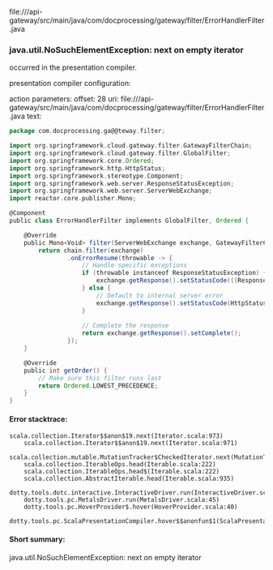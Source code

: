 file://<WORKSPACE>/api-gateway/src/main/java/com/docprocessing/gateway/filter/ErrorHandlerFilter.java
### java.util.NoSuchElementException: next on empty iterator

occurred in the presentation compiler.

presentation compiler configuration:


action parameters:
offset: 28
uri: file://<WORKSPACE>/api-gateway/src/main/java/com/docprocessing/gateway/filter/ErrorHandlerFilter.java
text:
```scala
package com.docprocessing.ga@@teway.filter;

import org.springframework.cloud.gateway.filter.GatewayFilterChain;
import org.springframework.cloud.gateway.filter.GlobalFilter;
import org.springframework.core.Ordered;
import org.springframework.http.HttpStatus;
import org.springframework.stereotype.Component;
import org.springframework.web.server.ResponseStatusException;
import org.springframework.web.server.ServerWebExchange;
import reactor.core.publisher.Mono;

@Component
public class ErrorHandlerFilter implements GlobalFilter, Ordered {

    @Override
    public Mono<Void> filter(ServerWebExchange exchange, GatewayFilterChain chain) {
        return chain.filter(exchange)
                .onErrorResume(throwable -> {
                    // Handle specific exceptions
                    if (throwable instanceof ResponseStatusException) {
                        exchange.getResponse().setStatusCode(((ResponseStatusException) throwable).getStatusCode());
                    } else {
                        // Default to internal server error
                        exchange.getResponse().setStatusCode(HttpStatus.INTERNAL_SERVER_ERROR);
                    }
                    
                    // Complete the response
                    return exchange.getResponse().setComplete();
                });
    }

    @Override
    public int getOrder() {
        // Make sure this filter runs last
        return Ordered.LOWEST_PRECEDENCE;
    }
}

```



#### Error stacktrace:

```
scala.collection.Iterator$$anon$19.next(Iterator.scala:973)
	scala.collection.Iterator$$anon$19.next(Iterator.scala:971)
	scala.collection.mutable.MutationTracker$CheckedIterator.next(MutationTracker.scala:76)
	scala.collection.IterableOps.head(Iterable.scala:222)
	scala.collection.IterableOps.head$(Iterable.scala:222)
	scala.collection.AbstractIterable.head(Iterable.scala:935)
	dotty.tools.dotc.interactive.InteractiveDriver.run(InteractiveDriver.scala:164)
	dotty.tools.pc.MetalsDriver.run(MetalsDriver.scala:45)
	dotty.tools.pc.HoverProvider$.hover(HoverProvider.scala:40)
	dotty.tools.pc.ScalaPresentationCompiler.hover$$anonfun$1(ScalaPresentationCompiler.scala:376)
```
#### Short summary: 

java.util.NoSuchElementException: next on empty iterator